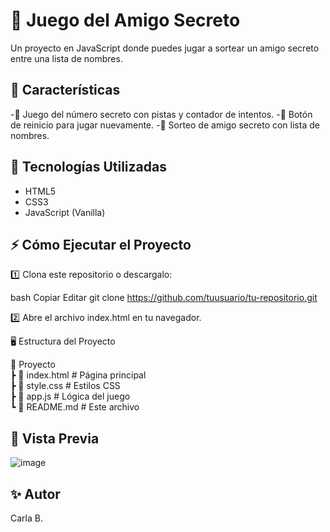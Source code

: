 # 🎯 Juego del Amigo Secreto
Un proyecto en JavaScript donde puedes jugar a sortear un amigo secreto entre una lista de nombres.

## 🚀 Características
-🔹 Juego del número secreto con pistas y contador de intentos.
-🔹 Botón de reinicio para jugar nuevamente.
-🔹 Sorteo de amigo secreto con lista de nombres.

## 📌 Tecnologías Utilizadas
- HTML5
- CSS3
- JavaScript (Vanilla)

## ⚡ Cómo Ejecutar el Proyecto
1️⃣ Clona este repositorio o descargalo:

bash
Copiar
Editar
git clone https://github.com/tuusuario/tu-repositorio.git

2️⃣ Abre el archivo index.html en tu navegador.

🖥️ Estructura del Proyecto

📂 Proyecto  
 ┣ 📜 index.html    # Página principal  
 ┣ 📜 style.css     # Estilos CSS  
 ┣ 📜 app.js        # Lógica del juego  
 ┗ 📜 README.md     # Este archivo  
 
## 📸 Vista Previa

![image](https://github.com/user-attachments/assets/b3e7a2c5-eee9-4192-8b67-71898c13fd5e)

## ✨ Autor
Carla B.

